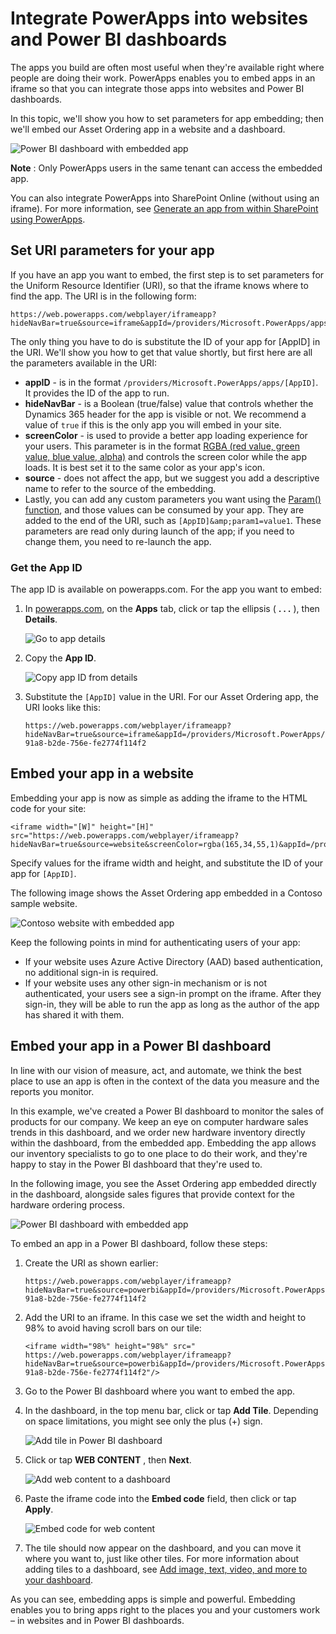 <properties
   pageTitle="Integrate PowerApps into websites and Power BI dashboards | Microsoft PowerApps"
   description="Embed apps in websites and Power BI dashboards."
   services=""
   suite="powerapps"
   documentationCenter="na"
   authors="mgblythe"
   manager="anneta"
   editor=""
   tags=""/>

<tags
   ms.service="powerapps"
   ms.devlang="na"
   ms.topic="article"
   ms.tgt_pltfrm="na"
   ms.workload="na"
   ms.date="05/04/2016"
   ms.author="mblythe"/>

# Integrate PowerApps into websites and Power BI dashboards

The apps you build are often most useful when they're available right where people are doing their work. PowerApps enables you to embed apps in an iframe so that you can integrate those apps into websites and Power BI dashboards.

In this topic, we'll show you how to set parameters for app embedding; then we'll embed our Asset Ordering app in a website and a dashboard.

![Power BI dashboard with embedded app](media/embed-apps-dev/embed-dashboard.png)

**Note** : Only PowerApps users in the same tenant can access the embedded app.

You can also integrate PowerApps into SharePoint Online (without using an iframe). For more information, see [Generate an app from within SharePoint using PowerApps](generate-app-from-sharepoint-list-interface.md).

## Set URI parameters for your app

If you have an app you want to embed, the first step is to set parameters for the Uniform Resource Identifier (URI), so that the iframe knows where to find the app. The URI is in the following form:

```
https://web.powerapps.com/webplayer/iframeapp?hideNavBar=true&source=iframe&appId=/providers/Microsoft.PowerApps/apps/[AppID]
```

The only thing you have to do is substitute the ID of your app for [AppID] in the URI. We'll show you how to get that value shortly, but first here are all the parameters available in the URI:

- **appID** - is in the format `/providers/Microsoft.PowerApps/apps/[AppID]`. It provides the ID of the app to run.
- **hideNavBar** - is a Boolean (true/false) value that controls whether the Dynamics 365 header for the app is visible or not. We recommend a value of `true` if this is the only app you will embed in your site.
- **screenColor** - is used to provide a better app loading experience for your users. This parameter is in the format [RGBA (red value, green value, blue value, alpha)](function-colors.md) and controls the screen color while the app loads. It is best set it to the same color as your app's icon.
- **source** - does not affect the app, but we suggest you add a descriptive name to refer to the source of the embedding.
- Lastly, you can add any custom parameters you want using the [Param() function](function-param.md), and those values can be consumed by your app. They are added to the end of the URI, such as `[AppID]&amp;param1=value1`. These parameters are read only during launch of the app; if you need to change them, you need to re-launch the app.


### Get the App ID

The app ID is available on powerapps.com. For the app you want to embed:

1. In [powerapps.com](https://powerapps.microsoft.com), on the **Apps** tab, click or tap the ellipsis ( **. . .** ), then **Details**.

    ![Go to app details](media/embed-apps-dev/details.png)

2. Copy the **App ID**.

    ![Copy app ID from details](media/embed-apps-dev/app-id.png)

3. Substitute the `[AppID]` value in the URI. For our Asset Ordering app, the URI looks like this:

    ```
    https://web.powerapps.com/webplayer/iframeapp?hideNavBar=true&source=iframe&appId=/providers/Microsoft.PowerApps/apps/76897698-91a8-b2de-756e-fe2774f114f2
    ```


## Embed your app in a website

Embedding your app is now as simple as adding the iframe to the HTML code for your site:

```
<iframe width="[W]" height="[H]" src="https://web.powerapps.com/webplayer/iframeapp?hideNavBar=true&source=website&screenColor=rgba(165,34,55,1)&appId=/providers/Microsoft.PowerApps/apps/[AppID]"/>
```

Specify values for the iframe width and height, and substitute the ID of your app for `[AppID]`.

The following image shows the Asset Ordering app embedded in a Contoso sample website.

![Contoso website with embedded app](media/embed-apps-dev/contoso-website.png)

Keep the following points in mind for authenticating users of your app:

- If your website uses Azure Active Directory (AAD) based authentication, no additional sign-in is required.
- If your website uses any other sign-in mechanism or is not authenticated, your users see a sign-in prompt on the iframe. After they sign-in, they will be able to run the app as long as the author of the app has shared it with them.


## Embed your app in a Power BI dashboard

In line with our vision of measure, act, and automate, we think the best place to use an app is often in the context of the data you measure and the reports you monitor.

In this example, we've created a Power BI dashboard to monitor the sales of products for our company. We keep an eye on computer hardware sales trends in this dashboard, and we order new hardware inventory directly within the dashboard, from the embedded app. Embedding the app allows our inventory specialists to go to one place to do their work, and they're happy to stay in the Power BI dashboard that they're used to.

In the following image, you see the Asset Ordering app embedded directly in the dashboard, alongside sales figures that provide context for the hardware ordering process.

![Power BI dashboard with embedded app](media/embed-apps-dev/embed-dashboard.png)

To embed an app in a Power BI dashboard, follow these steps:

1. Create the URI as shown earlier:

    ```
    https://web.powerapps.com/webplayer/iframeapp?hideNavBar=true&source=powerbi&appId=/providers/Microsoft.PowerApps/apps/76897698-91a8-b2de-756e-fe2774f114f2
    ```

2. Add the URI to an iframe. In this case we set the width and height to 98% to avoid having scroll bars on our tile:

    ```
    <iframe width="98%" height="98%" src=" https://web.powerapps.com/webplayer/iframeapp?hideNavBar=true&source=powerbi&appId=/providers/Microsoft.PowerApps/apps/76897698-91a8-b2de-756e-fe2774f114f2"/>
    ```

3. Go to the Power BI dashboard where you want to embed the app.
4. In the dashboard, in the top menu bar, click or tap **Add Tile**. Depending on space limitations, you might see only the plus (+) sign.

    ![Add tile in Power BI dashboard](media/embed-apps-dev/add-tile.png)

5. Click or tap **WEB CONTENT** , then **Next**.

    ![Add web content to a dashboard](media/embed-apps-dev/web-content.png)

6. Paste the iframe code into the **Embed code** field, then click or tap **Apply**.

    ![Embed code for web content](media/embed-apps-dev/embed-code.png)

7. The tile should now appear on the dashboard, and you can move it where you want to, just like other tiles. For more information about adding tiles to a dashboard, see [Add image, text, video, and more to your dashboard](https://powerbi.microsoft.com/documentation/powerbi-service-add-a-widget-to-a-dashboard/).

As you can see, embedding apps is simple and powerful. Embedding enables you to bring apps right to the places you and your customers work – in websites and in Power BI dashboards.

